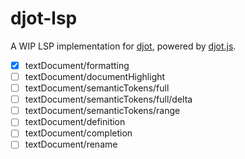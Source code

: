 # djot-lsp

A WIP LSP implementation for [djot](https://github.com/jgm/djot),
powered by [djot.js](https://github.com/jgm/djot.js).

- [x] textDocument/formatting
- [ ] textDocument/documentHighlight
- [ ] textDocument/semanticTokens/full
- [ ] textDocument/semanticTokens/full/delta
- [ ] textDocument/semanticTokens/range
- [ ] textDocument/definition
- [ ] textDocument/completion
- [ ] textDocument/rename
